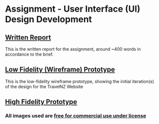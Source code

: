 # Assignment - User Interface (UI) Design Development

## [Written Report](User-Research-Report.md)
This is the written report for the assignment, around ~400 words in accordance to the brief.

## [Low Fidelity (Wireframe) Prototype](https://www.figma.com/file/yooNQiDdZuGaFt3h9uEQa4/TravelNZ-Wireframe-Prototype?node-id=0%3A1)
This is the low-fidelity wireframe prototype, showing the initial iteration(s) of the design for the TravelNZ Website

## [High Fidelity Prototype]()
### All images used are [free for commercial use under license](https://unsplash.com/license)
